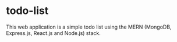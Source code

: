 # todo-list

This web application is a simple todo list using the MERN (MongoDB, Express.js, React.js and Node.js) stack.
